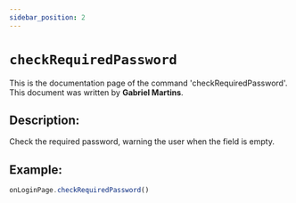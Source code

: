 ```yaml
---
sidebar_position: 2
---
```


# `checkRequiredPassword`

This is the documentation page of the command 'checkRequiredPassword'. This document was written by **Gabriel Martins**.

## Description:

Check the required password, warning the user when the field is empty.

## Example:

```js
onLoginPage.checkRequiredPassword()
```